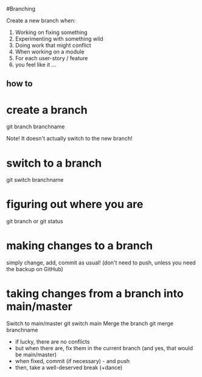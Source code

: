 #Branching

Create a new branch when:
1. Working on fixing something
2. Experimenting with something wild
3. Doing work that might conflict
4. When working on a module
5. For each user-story / feature
6. you feel like it ...

## how to
# create a branch
git branch branchname

Note! It doesn't actually switch to the new branch!

# switch to a branch
git switch branchname

# figuring out where you are
git branch
or
git status

# making changes to a branch
simply change, add, commit as usual!
(don't need to push, unless you need the backup on GitHub)

# taking changes from a branch into main/master
Switch to main/master
git switch main
Merge the branch
git merge branchname

- if lucky, there are no conflicts 
- but when there are, fix them in the current branch (and yes, that would be main/master)
- when fixed, commit (if necessary) - and push
- then, take a well-deserved break (+dance)
